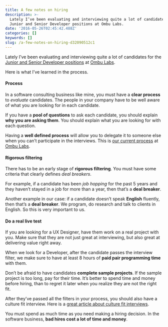 ```yaml
---
title: A few notes on hiring
description: >-
  Lately I’ve been evaluating and interviewing quite a lot of candidates for the
  Junior and Senior Developer positions at Ombu Labs.
date: '2016-05-26T02:45:42.488Z'
categories: []
keywords: []
slug: /a-few-notes-on-hiring-d32090512c1
---
```


Lately I’ve been evaluating and interviewing quite a lot of candidates for the [Junior and Senior Developer positions](https://www.ombulabs.com/jobs) at [Ombu Labs](https://www.ombulabs.com/).

Here is what I’ve learned in the process.

<!--more-->

#### Process

In a software consulting business like mine, you must have a **clear process** to _evaluate_ candidates. The people in your company have to be well aware of what you are looking for in each candidate.

If you have a **pool of questions** to ask each candidate, you should explain **why you are asking them**. You should explain what you are looking for with each question.

Having a **well defined process** will allow you to delegate it to someone else when you can’t participate in the interviews. This is [our current process](https://www.ombulabs.com/blog/team/jobs/our-hiring-process.html) at [Ombu Labs](https://www.ombulabs.com).

#### Rigorous filtering

There has to be an early stage of **rigorous filtering**. You must have some criteria that clearly defines _deal breakers_.

For example, if a candidate has been _job hopping_ for the past 5 years and they haven’t stayed in a job for more than a year, then that’s a **deal breaker**.

Another example in our case: if a candidate doesn’t speak **English** fluently, then that’s a **deal breaker**. We program, do research and talk to clients in English. So this is very important to us.

#### Do a real live test

If you are looking for a UX Designer, have them work on a real project with you. Make sure that they are not just great at interviewing, but also great at delivering value right away.

When we look for a Developer, after the candidate passes the interview filter, we make sure to have at least 8 hours of **paid pair programming time** with them.

Don’t be afraid to have candidates **complete sample projects**. If the sample project is too long, pay for their time. It’s better to spend time and money before hiring, than to regret it later when you realize they are not the right fit.

After they’ve passed all the filters in your process, you should also have a culture fit interview. Here is a [great article about culture fit interviews](https://medium.com/@lkr/i-m-a-woman-in-tech-but-even-i-didn-t-get-it-until-this-week-350cf8b62c46#.nsbzxgp5j).

You must spend as much time as you need making a hiring decision. In the software business, **bad hires cost a lot of time and money**.
